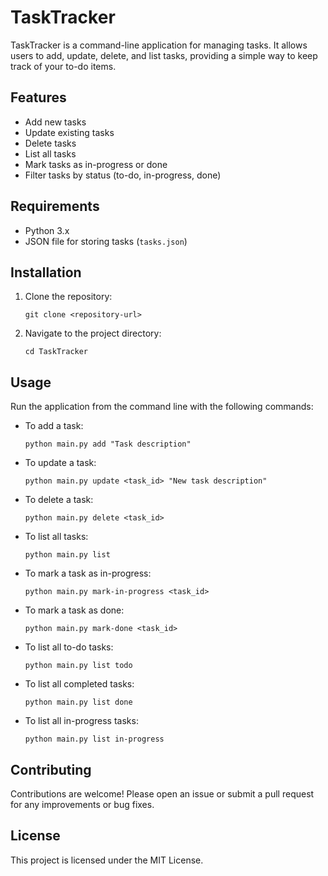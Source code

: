 # TaskTracker

TaskTracker is a command-line application for managing tasks. It allows users to add, update, delete, and list tasks, providing a simple way to keep track of your to-do items.

## Features

- Add new tasks
- Update existing tasks
- Delete tasks
- List all tasks
- Mark tasks as in-progress or done
- Filter tasks by status (to-do, in-progress, done)

## Requirements

- Python 3.x
- JSON file for storing tasks (`tasks.json`)

## Installation

1. Clone the repository:
   ```
   git clone <repository-url>
   ```
2. Navigate to the project directory:
   ```
   cd TaskTracker
   ```

## Usage

Run the application from the command line with the following commands:

- To add a task:
  ```
  python main.py add "Task description"
  ```

- To update a task:
  ```
  python main.py update <task_id> "New task description"
  ```

- To delete a task:
  ```
  python main.py delete <task_id>
  ```

- To list all tasks:
  ```
  python main.py list
  ```

- To mark a task as in-progress:
  ```
  python main.py mark-in-progress <task_id>
  ```

- To mark a task as done:
  ```
  python main.py mark-done <task_id>
  ```

- To list all to-do tasks:
  ```
  python main.py list todo
  ```

- To list all completed tasks:
  ```
  python main.py list done
  ```

- To list all in-progress tasks:
  ```
  python main.py list in-progress
  ```

## Contributing

Contributions are welcome! Please open an issue or submit a pull request for any improvements or bug fixes.

## License

This project is licensed under the MIT License.